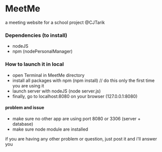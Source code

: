 # MeetMe
a meeting website for  a school project @CJTarik

### Dependencies (to install)
* nodeJS
* npm (nodePersonalManager)

### How to launch it in local
* open Terminal in MeetMe directory
* install all packages with npm (npm install) // do this only the first time you are using it
* launch server with nodeJS (node server.js)
* finally, go to localhost:8080 on your browser (127.0.0.1:8080)

#### problem and issue
* make sure no other app are using port 8080 or 3306 (server + database)
* make sure node module are installed

if you are having any other problem or question, just post it and i'll answer you
